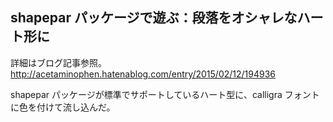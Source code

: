 ## shapepar パッケージで遊ぶ：段落をオシャレなハート形に

詳細はブログ記事参照。
http://acetaminophen.hatenablog.com/entry/2015/02/12/194936

shapepar パッケージが標準でサポートしているハート型に、calligra フォントに色を付けて流し込んだ。
